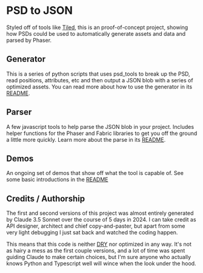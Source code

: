 # PSD to JSON 

Styled off of tools like [Tiled](https://www.mapeditor.org/), this is an proof-of-concept project, showing how PSDs could be used to automatically generate assets and data and parsed by Phaser.  

## Generator

This is a series of python scripts that uses psd_tools to break up the PSD, read positions, attributes, etc and then output a JSON blob with a series of optimized assets.  You can read more about how to use the generator in its [README](./generator/README.md).

## Parser

A few javascript tools to help parse the JSON blob in your project.  Includes helper functions for the Phaser and Fabric libraries to get you off the ground a little more quickly.  Learn more about the parse in its [README](./plugin/README.md).

## Demos

An ongoing set of demos that show off what the tool is capable of. See some basic introductions in the [README](/demos/README.md)

## Credits / Authorship

The first and second versions of this project was almost entirely generated by Claude 3.5 Sonnet over the course of 5 days in 2024. I can take credit as API designer, architect and chief copy-and-paster, but apart from some very light debugging I just sat back and watched the coding happen. 

This means that this code is neither [DRY](https://en.wikipedia.org/wiki/Don%27t_repeat_yourself) nor  optimized in any way.  It's not as hairy a mess as the first couple versions, and a lot of time was spent guiding Claude to make certain choices, but I'm sure anyone who actually knows Python and Typescript well will wince when the look under the hood.
